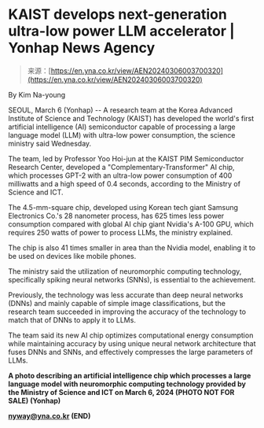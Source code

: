 <!--yml
category: 未分类
date: 2024-05-27 14:41:40
-->

# KAIST develops next-generation ultra-low power LLM accelerator | Yonhap News Agency

> 来源：[https://en.yna.co.kr/view/AEN20240306003700320](https://en.yna.co.kr/view/AEN20240306003700320)

By Kim Na-young

SEOUL, March 6 (Yonhap) -- A research team at the Korea Advanced Institute of Science and Technology (KAIST) has developed the world's first artificial intelligence (AI) semiconductor capable of processing a large language model (LLM) with ultra-low power consumption, the science ministry said Wednesday.

The team, led by Professor Yoo Hoi-jun at the KAIST PIM Semiconductor Research Center, developed a "Complementary-Transformer" AI chip, which processes GPT-2 with an ultra-low power consumption of 400 milliwatts and a high speed of 0.4 seconds, according to the Ministry of Science and ICT.

The 4.5-mm-square chip, developed using Korean tech giant Samsung Electronics Co.'s 28 nanometer process, has 625 times less power consumption compared with global AI chip giant Nvidia's A-100 GPU, which requires 250 watts of power to process LLMs, the ministry explained.

The chip is also 41 times smaller in area than the Nvidia model, enabling it to be used on devices like mobile phones.

The ministry said the utilization of neuromorphic computing technology, specifically spiking neural networks (SNNs), is essential to the achievement.

Previously, the technology was less accurate than deep neural networks (DNNs) and mainly capable of simple image classifications, but the research team succeeded in improving the accuracy of the technology to match that of DNNs to apply it to LLMs.

The team said its new AI chip optimizes computational energy consumption while maintaining accuracy by using unique neural network architecture that fuses DNNs and SNNs, and effectively compresses the large parameters of LLMs.

 **A photo describing an artificial intelligence chip which processes a large language model with neuromorphic computing technology provided by the Ministry of Science and ICT on March 6, 2024 (PHOTO NOT FOR SALE) (Yonhap)** 

 **nyway@yna.co.kr
(END)**